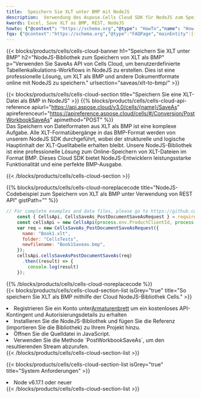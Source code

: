 ```yaml
---
title:  Speichern Sie XLT unter BMP mit NodeJS
description:  Verwendung des Aspose.Cells Cloud SDK für NodeJS zum Speichern der XLT-Formatdatei als BMP-Formatdatei.
kwords: Excel, Save XLT as BMP, REST, NodeJS
howto: {"@context": "https://schema.org","@type": "HowTo","name": "How to save XLT as BMP using the Cells Cloud NodeJS library.","description": "How to save XLT as BMP using the Cells Cloud NodeJS library.","image": {"@type": "ImageObject"},"url": "/nodejs/saveas/xlt-to-bmp/","step": [{ "@type": "HowToStep","name": "How to save XLT as BMP using the Cells Cloud NodeJS library. step 1", "image": {"@type": "ImageObject",},"url": "/nodejs/saveas/xlt-to-bmp/","text": "Register an account at <a href='https://dashboard.aspose.cloud/'>Dashboard</a> to get free API quota & authorization details",},{ "@type": "HowToStep","name": "How to save XLT as BMP using the Cells Cloud NodeJS library. step 1", "image": {"@type": "ImageObject",},"url": "/nodejs/saveas/xlt-to-bmp/","text": "Install NodeJS library and add the reference (import the library) to your project.",},{ "@type": "HowToStep","name": "How to save XLT as BMP using the Cells Cloud NodeJS library. step 1", "image": {"@type": "ImageObject",},"url": "/nodejs/saveas/xlt-to-bmp/","text": "Open the source file in JavaScript.",},{ "@type": "HowToStep","name": "How to save XLT as BMP using the Cells Cloud NodeJS library. step 1", "image": {"@type": "ImageObject",},"url": "/nodejs/saveas/xlt-to-bmp/","text": "Use the `PostWorkbookSaveAs` method to retrieve the resulting stream.",}, ],"supply": {"@type": "HowToSupply","name": "document"},"tool": [{"@type": "HowToTool","name": "Visual Studio, Visual Studio Code, WebStorm"},{"@type": "HowToTool","name": "Aspose Cells"}],"totalTime": "PT6M"}
fqa: {"@context":"https://schema.org","@type":"FAQPage","mainEntity":[{"@type":"Question","name":"Why save file as other formats file in C# using REST API?","acceptedAnswer":{"@type":"Answer","text":"Documents are encoded in many ways, and some files may be incompatible with the software you use. To open and read such files, just save them as appropriate file formats.<br/><ol><li>Install .NET SDK and add the reference (import the library) to your project.</li><li>Open the source file in C# using REST API.</li><li>Call the PostWorkbookSaveAsRequest() method, passing an output filename with required extension.</li><li>Get the result of save as a separate file.</li></ol>"}},{"@type":"Question","name":"What file formats can I save as with your C# library?","acceptedAnswer":{"@type":"Answer","text":"We support a variety of file formats for conversion using .NET library, including XLSX, Excel, xls , PDF, CSV, HTML, Markdown, XML, PNG, JPG, TIFF, Json, TXT and many more."}},{"@type":"Question","name":"What is the maximum allowed file size for conversion using this .NET library?","acceptedAnswer":{"@type":"Answer","text":"There are no file size limits for format conversions using .NET library."}}]}
---
```

{{< blocks/products/cells/cells-cloud-banner h1="Speichern Sie XLT unter BMP" h2="NodeJS-Bibliothek zum Speichern von XLT als BMP" p="Verwenden Sie SaveAs API von Cells Cloud, um benutzerdefinierte Tabellenkalkulations-Workflows in NodeJS zu erstellen. Dies ist eine professionelle Lösung, um XLT als BMP und andere Dokumentformate online mit NodeJS zu speichern." urlsection="saveas/xlt-to-bmp/" >}}

{{< blocks/products/cells/cells-cloud-section title="Speichern Sie eine XLT-Datei als BMP in NodeJS" >}}
{{% blocks/products/cells/cells-cloud-api-reference apiurl="https://api.aspose.cloud/v3.0/cells/{name}/SaveAs" apireferenceurl="https://apireference.aspose.cloud/cells/#/Conversion/PostWorkbookSaveAs" apimethod="POST" %}}
<br/>
Das Speichern von Dateiformaten aus XLT als BMP ist eine komplexe Aufgabe. Alle XLT-Formatübergänge in das BMP-Format werden von unserem NodeJS SDK durchgeführt, wobei der strukturelle und logische Hauptinhalt der XLT-Quelltabelle erhalten bleibt. Unsere NodeJS-Bibliothek ist eine professionelle Lösung zum Online-Speichern von XLT-Dateien im Format BMP. Dieses Cloud SDK bietet NodeJS-Entwicklern leistungsstarke Funktionalität und eine perfekte BMP-Ausgabe.

{{< /blocks/products/cells/cells-cloud-section >}}

{{% blocks/products/cells/cells-cloud-noreplacecode title="NodeJS-Codebeispiel zum Speichern von XLT als BMP unter Verwendung von REST API" gistPath="" %}}
  
```js
// For complete examples and data files, please go to https://github.com/aspose-cells-cloud/aspose-cells-cloud-node/
    const { CellsApi, CellsSaveAs_PostDocumentSaveAsRequest } = require("asposecellscloud");
    const cellsApi = new CellsApi(process.env.ProductClientId, process.env.ProductClientSecret);
    var req = new CellsSaveAs_PostDocumentSaveAsRequest({
      name: "Book1.xlt",
      folder: "CellsTests",
      newfilename: "Book1Saveas.bmp",
    });
    cellsApi.cellsSaveAsPostDocumentSaveAs(req)
      .then((result) => {
        console.log(result)
    });
```
  
{{% /blocks/products/cells/cells-cloud-noreplacecode %}}
<br/>
{{< blocks/products/cells/cells-cloud-section-list isGrey="true" title="So speichern Sie XLT als BMP mithilfe der Cloud NodeJS-Bibliothek Cells." >}}
<li> Registrieren Sie ein Konto unter<a href="https://dashboard.aspose.cloud/">Armaturenbrett</a> um ein kostenloses API-Kontingent und Autorisierungsdetails zu erhalten</li>
<li>Installieren Sie die NodeJS-Bibliothek und fügen Sie die Referenz (importieren Sie die Bibliothek) zu Ihrem Projekt hinzu.</li>
<li>Öffnen Sie die Quelldatei in JavaScript.</li>
<li>Verwenden Sie die Methode `PostWorkbookSaveAs`, um den resultierenden Stream abzurufen.</li>
{{< /blocks/products/cells/cells-cloud-section-list >}}

{{< blocks/products/cells/cells-cloud-section-list isGrey="true" title="System Anforderungen" >}}
<li>Node v6.17.1 oder neuer</li>
{{< /blocks/products/cells/cells-cloud-section-list >}}
